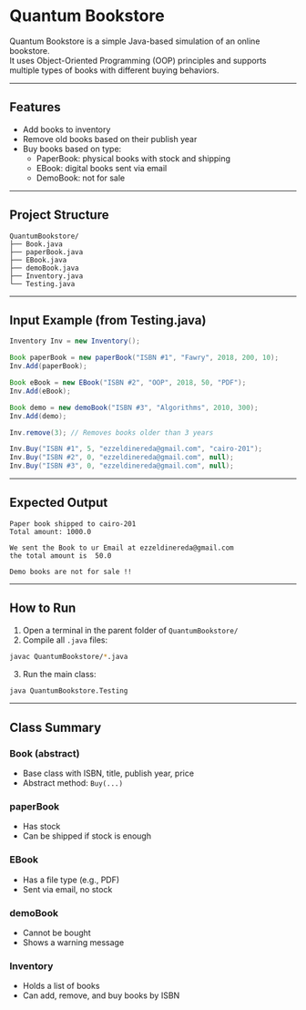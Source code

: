 # Quantum Bookstore

Quantum Bookstore is a simple Java-based simulation of an online bookstore.  
It uses Object-Oriented Programming (OOP) principles and supports multiple types of books with different buying behaviors.

---

## Features

- Add books to inventory
- Remove old books based on their publish year
- Buy books based on type:
  - PaperBook: physical books with stock and shipping
  - EBook: digital books sent via email
  - DemoBook: not for sale

---

## Project Structure

```
QuantumBookstore/
├── Book.java
├── paperBook.java
├── EBook.java
├── demoBook.java
├── Inventory.java
└── Testing.java
```

---

## Input Example (from Testing.java)

```java
Inventory Inv = new Inventory();

Book paperBook = new paperBook("ISBN #1", "Fawry", 2018, 200, 10);
Inv.Add(paperBook);

Book eBook = new EBook("ISBN #2", "OOP", 2018, 50, "PDF");
Inv.Add(eBook);

Book demo = new demoBook("ISBN #3", "Algorithms", 2010, 300);
Inv.Add(demo);

Inv.remove(3); // Removes books older than 3 years

Inv.Buy("ISBN #1", 5, "ezzeldinereda@gmail.com", "cairo-201");
Inv.Buy("ISBN #2", 0, "ezzeldinereda@gmail.com", null);
Inv.Buy("ISBN #3", 0, "ezzeldinereda@gmail.com", null);
```

---

## Expected Output

```
Paper book shipped to cairo-201
Total amount: 1000.0

We sent the Book to ur Email at ezzeldinereda@gmail.com 
the total amount is  50.0

Demo books are not for sale !!
```

---

## How to Run

1. Open a terminal in the parent folder of `QuantumBookstore/`
2. Compile all `.java` files:

```bash
javac QuantumBookstore/*.java
```

3. Run the main class:

```bash
java QuantumBookstore.Testing
```

---

## Class Summary

### Book (abstract)
- Base class with ISBN, title, publish year, price
- Abstract method: `Buy(...)`

### paperBook
- Has stock
- Can be shipped if stock is enough

### EBook
- Has a file type (e.g., PDF)
- Sent via email, no stock

### demoBook
- Cannot be bought
- Shows a warning message

### Inventory
- Holds a list of books
- Can add, remove, and buy books by ISBN

